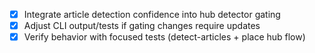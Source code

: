 - [x] Integrate article detection confidence into hub detector gating
- [x] Adjust CLI output/tests if gating changes require updates
- [x] Verify behavior with focused tests (detect-articles + place hub flow)
